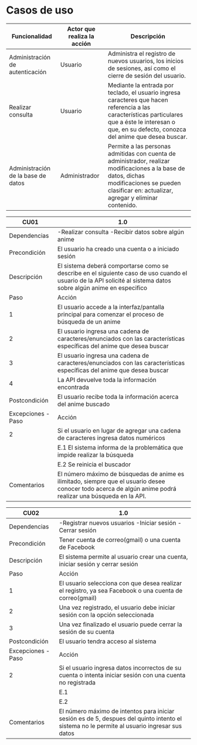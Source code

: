 # Casos de uso

|Funcionalidad |Actor que realiza la acción |Descripción |
|---|---|---|
|Administración de autenticación |Usuario | Administra el registro de nuevos usuarios, los inicios de sesiones, así como el cierre de sesión del usuario. |
|Realizar consulta |Usuario |Mediante la entrada por teclado, el usuario ingresa caracteres que hacen referencia a las características particulares que a éste le interesan o que, en su defecto, conozca del anime que desea buscar. |
|Administración de la base de datos |Administrador | Permite a las personas admitidas con cuenta de administrador, realizar modificaciones a la base de datos, dichas modificaciones se pueden clasificar en: actualizar, agregar y eliminar contenido. |



|CU01 |1.0 |
|---|---|
|Dependencias |-Realizar consulta -Recibir datos sobre algún anime |
|Precondición |El usuario ha creado una cuenta o a iniciado sesión |
|Descripción|El sistema deberá comportarse como se describe en el siguiente caso de uso cuando el usuario de la API solicité al sistema datos sobre algún anime en especifico |
|Paso |Acción |
|1 |El usuario accede a la interfaz/pantalla principal para comenzar el proceso de búsqueda de un anime |
|2 | El usuario ingresa una cadena de caracteres/enunciados con las características específicas del anime que desea buscar|
|3 | El usuario ingresa una cadena de caracteres/enunciados con las características específicas del anime que desea buscar |
|4 |La API devuelve toda la información encontrada |
|Postcondición |El usuario recibe toda la información acerca del anime buscado |
|Excepciones - Paso |Acción |
 |2 |Si el usuario en lugar de agregar una cadena de caracteres ingresa datos numéricos |
 ||E.1 El sistema informa de la problemática que impide realizar la búsqueda | 
 ||E.2  Se reinicia el buscador |
|Comentarios |El número máximo de búsquedas de anime es ilimitado, siempre que el usuario desee conocer todo acerca de algún anime podrá realizar una búsqueda en la API. |



|CU02 |1.0 |
|---|---|
|Dependencias |-Registrar nuevos usuarios -Iniciar sesión -Cerrar sesión |
|Precondición |Tener cuenta de correo(gmail) o una cuenta de Facebook|
|Descripción|El sistema permite al usuario crear una cuenta, iniciar sesión y cerrar sesión|
|Paso |Acción |
|1 |El usuario selecciona con que desea realizar el registro, ya sea Facebook o una cuenta de correo(gmail) |
|2 | Una vez registrado, el usuario debe iniciar sesión con la opción seleccionada|
|3 | Una vez finalizado el usuario puede cerrar la sesión de su cuenta |
|Postcondición |El usuario tendra acceso al sistema |
|Excepciones - Paso |Acción |
 |2 |Si el usuario ingresa datos incorrectos de su cuenta o intenta iniciar sesión con una cuenta no registrada|
 ||E.1| El sistema informa de la problemática que impide iniciar sesión | 
 ||E.2| Se borran los datos ingresados y se le pide al usuario digitar de nuevo sus datos |
|Comentarios |El número máximo de intentos para iniciar sesión es de 5, despues del quinto intento el sistema no le permite al usuario ingresar sus datos|